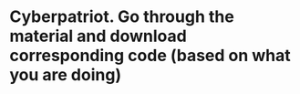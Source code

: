 # Cyberpatriot. Go through the material and download corresponding code (based on what you are doing)
